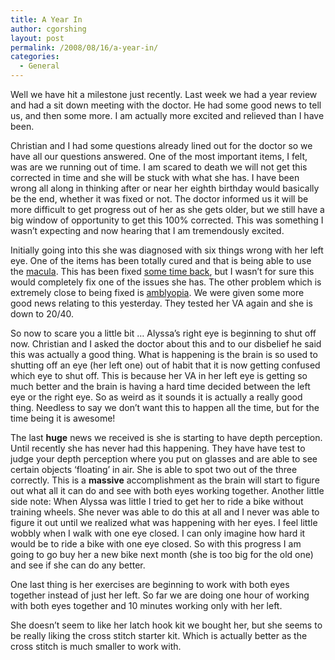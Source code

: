 ```yaml
---
title: A Year In
author: cgorshing
layout: post
permalink: /2008/08/16/a-year-in/
categories:
  - General
---
```

Well we have hit a milestone just recently. Last week we had a year review and had a sit down meeting with the doctor. He had some good news to tell us, and then some more. I am actually more excited and relieved than I have been.  
<!--more-->

  
Christian and I had some questions already lined out for the doctor so we have all our questions answered. One of the most important items, I felt, was are we running out of time. I am scared to death we will not get this corrected in time and she will be stuck with what she has. I have been wrong all along in thinking after or near her eighth birthday would basically be the end, whether it was fixed or not. The doctor informed us it will be more difficult to get progress out of her as she gets older, but we still have a big window of opportunity to get this 100% corrected. This was something I wasn&#8217;t expecting and now hearing that I am tremendously excited.

Initially going into this she was diagnosed with six things wrong with her left eye. One of the items has been totally cured and that is being able to use the [macula][1]. This has been fixed [some time back][2], but I wasn&#8217;t for sure this would completely fix one of the issues she has. The other problem which is extremely close to being fixed is [amblyopia][3]. We were given some more good news relating to this yesterday. They tested her VA again and she is down to 20/40.

So now to scare you a little bit &#8230; Alyssa&#8217;s right eye is beginning to shut off now. Christian and I asked the doctor about this and to our disbelief he said this was actually a good thing. What is happening is the brain is so used to shutting off an eye (her left one) out of habit that it is now getting confused which eye to shut off. This is because her VA in her left eye is getting so much better and the brain is having a hard time decided between the left eye or the right eye. So as weird as it sounds it is actually a really good thing. Needless to say we don&#8217;t want this to happen all the time, but for the time being it is awesome!

The last **huge** news we received is she is starting to have depth perception. Until recently she has never had this happening. They have have test to judge your depth perception where you put on glasses and are able to see certain objects &#8216;floating&#8217; in air. She is able to spot two out of the three correctly. This is a **massive** accomplishment as the brain will start to figure out what all it can do and see with both eyes working together. Another little side note: When Alyssa was little I tried to get her to ride a bike without training wheels. She never was able to do this at all and I never was able to figure it out until we realized what was happening with her eyes. I feel little wobbly when I walk with one eye closed. I can only imagine how hard it would be to ride a bike with one eye closed. So with this progress I am going to go buy her a new bike next month (she is too big for the old one) and see if she can do any better.

One last thing is her exercises are beginning to work with both eyes together instead of just her left. So far we are doing one hour of working with both eyes together and 10 minutes working only with her left.

She doesn&#8217;t seem to like her latch hook kit we bought her, but she seems to be really liking the cross stitch starter kit. Which is actually better as the cross stitch is much smaller to work with.

 [1]: http://en.wikipedia.org/wiki/Macula
 [2]: http://alyssa.gorshing.net/blog/?p=25
 [3]: http://en.wikipedia.org/wiki/Amblyopia
